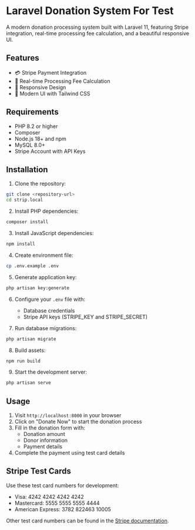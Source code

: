 # Laravel Donation System For Test

A modern donation processing system built with Laravel 11, featuring Stripe integration, real-time processing fee calculation, and a beautiful responsive UI.

## Features

- 💳 Stripe Payment Integration
- 🧮 Real-time Processing Fee Calculation
- 📱 Responsive Design
- 🎨 Modern UI with Tailwind CSS

## Requirements

- PHP 8.2 or higher
- Composer
- Node.js 18+ and npm
- MySQL 8.0+
- Stripe Account with API Keys

## Installation

1. Clone the repository:
```bash
git clone <repository-url>
cd strip.local
```

2. Install PHP dependencies:
```bash
composer install
```

3. Install JavaScript dependencies:
```bash
npm install
```

4. Create environment file:
```bash
cp .env.example .env
```

5. Generate application key:
```bash
php artisan key:generate
```

6. Configure your `.env` file with:
   - Database credentials
   - Stripe API keys (STRIPE_KEY and STRIPE_SECRET)

7. Run database migrations:
```bash
php artisan migrate
```

8. Build assets:
```bash
npm run build
```

9. Start the development server:
```bash
php artisan serve
```

## Usage

1. Visit `http://localhost:8000` in your browser
2. Click on "Donate Now" to start the donation process
3. Fill in the donation form with:
   - Donation amount
   - Donor information
   - Payment details
4. Complete the payment using test card details

## Stripe Test Cards

Use these test card numbers for development:

- Visa: 4242 4242 4242 4242
- Mastercard: 5555 5555 5555 4444
- American Express: 3782 822463 10005

Other test card numbers can be found in the [Stripe documentation](https://stripe.com/docs/testing#cards).